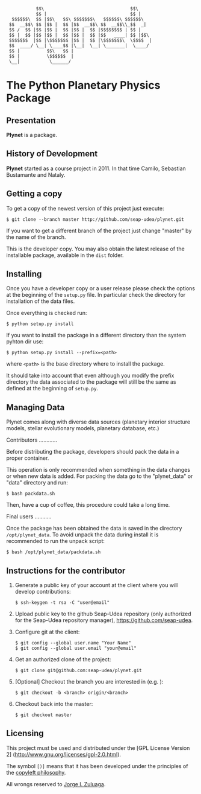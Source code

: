 ```
           $$\                                $$\     
           $$ |                               $$ |    
  $$$$$$\  $$ |$$\   $$\ $$$$$$$\   $$$$$$\ $$$$$$\   
 $$  __$$\ $$ |$$ |  $$ |$$  __$$\ $$  __$$\\_$$  _|  
 $$ /  $$ |$$ |$$ |  $$ |$$ |  $$ |$$$$$$$$ | $$ |    
 $$ |  $$ |$$ |$$ |  $$ |$$ |  $$ |$$   ____| $$ |$$\ 
 $$$$$$$  |$$ |\$$$$$$$ |$$ |  $$ |\$$$$$$$\  \$$$$  |
 $$  ____/ \__| \____$$ |\__|  \__| \_______|  \____/ 
 $$ |          $$\   $$ |                             
 $$ |          \$$$$$$  |                             
 \__|           \______/                            

```

# The Python Planetary Physics Package

Presentation
------------

**Plynet** is a package.


History of Development
----------------------

**Plynet** started as a course project in 2011.  In that time Camilo,
Sebastian Bustamante and Nataly.

Getting a copy
--------------

To get a copy of the newest version of this project just execute:

```
$ git clone --branch master http://github.com/seap-udea/plynet.git
```

If you want to get a different branch of the project just change
"master" by the name of the branch.

This is the developer copy.  You may also obtain the latest release of
the installable package, available in the `dist` folder.

Installing
----------

Once you have a developer copy or a user release please check the
options at the beginning of the `setup.py` file.  In particular check
the directory for installation of the data files.  

Once everything is checked run:

```
$ python setup.py install 
```

If you want to install the package in a different directory than the
system pyhton dir use:

```
$ python setup.py install --prefix=<path>
```

where `<path>` is the base directory where to install the package.

It should take into account that even although you modify the prefix
directory the data associated to the package will still be the same as
defined at the beginning of `setup.py`.

Managing Data
-------------

Plynet comes along with diverse data sources (planetary interior
structure models, stellar evolutionary models, planetary database,
etc.)

Contributors
............

Before distributing the package, developers should pack the data in a
proper container.  

This operation is only recommended when something in the data changes
or when new data is added.  For packing the data go to the
"plynet_data" or "data" directory and run:

   ```
   $ bash packdata.sh
   ```

Then, have a cup of coffee, this procedure could take a long time.

Final users
...........

Once the package has been obtained the data is saved in the directory
`/opt/plynet_data`.  To avoid unpack the data during install it is
recommended to run the unpack script:

   ```
   $ bash /opt/plynet_data/packdata.sh
   ```

Instructions for the contributor
--------------------------------

1. Generate a public key of your account at the client where you will
   develop contributions:
   
   ```
   $ ssh-keygen -t rsa -C "user@email"
   ```

2. Upload public key to the github Seap-Udea repository (only authorized
   for the Seap-Udea repository manager), https://github.com/seap-udea.

3. Configure git at the client:

   ```
   $ git config --global user.name "Your Name"
   $ git config --global user.email "your@email"
   ```

4. Get an authorized clone of the project:

   ```
   $ git clone git@github.com:seap-udea/plynet.git
   ```

5. [Optional] Checkout the branch you are interested in
   (e.g. <branch>):

   ```
   $ git checkout -b <branch> origin/<branch>
   ```

6. Checkout back into the master:

   ```
   $ git checkout master
   ```

Licensing
---------

This project must be used and distributed under the [GPL License
Version 2] (http://www.gnu.org/licenses/gpl-2.0.html).

The symbol `[)]` means that it has been developed under the principles
of the [copyleft philosophy](http://en.wikipedia.org/wiki/Copyleft).

All wrongs reserved to [Jorge
I. Zuluaga](mailto:jorge.zuluaga@udea.edu.co).

